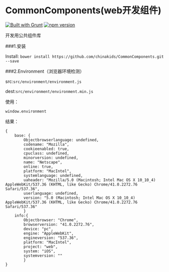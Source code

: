 # CommonComponents(web开发组件)

[![Built with Grunt](https://cdn.gruntjs.com/builtwith.png)](http://gruntjs.com/)
[![npm version](https://badge.fury.io/js/engine.io.svg)](http://badge.fury.io/js/engine.io)

开发用公共组件库

###1.安装

Install: `bower install https://github.com/chinakids/CommonComponents.git --save`


###2.Environment（浏览器环境检测）

src:`src/environment/environment.js`

dest:`src/environment/environment.min.js`


使用：

	window.environment

结果：

	{
		base: {
			Objectbrowserlanguage: undefined,
			codename: "Mozilla",
			cookieenabled: true,
			cpuclass: undefined,
			minorversion: undefined,
			name: "Netscape",
			online: true,
			platform: "MacIntel",
			systemlanguage: undefined,
			uaheader: "Mozilla/5.0 (Macintosh; Intel Mac OS X 10_10_4) AppleWebKit/537.36 (KHTML, like Gecko) Chrome/41.0.2272.76 Safari/537.36",
			userlanguage: undefined,
			version: "5.0 (Macintosh; Intel Mac OS X 10_10_4) AppleWebKit/537.36 (KHTML, like Gecko) Chrome/41.0.2272.76 Safari/537.36"
			}
		info:{ 
			Objectbrowser: "Chrome",
			browserversion: "41.0.2272.76",
			device: "pc",
			engine: "AppleWebKit",
			engineversion: "537.36",
			platform: "MacIntel",
			project: "web",
			system: "iOS",
			systemversion: ""
			}
	}
